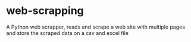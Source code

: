 # web-scrapping
A Python web scrapper, reads and scrape a web site with multiple pages and store the scraped data on a csv and excel file
